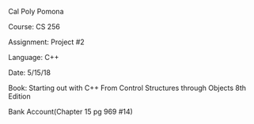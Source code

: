 Cal Poly Pomona

Course: CS 256

Assignment: Project #2

Language: C++

Date: 5/15/18

Book: Starting out with C++ From Control Structures through Objects 8th Edition

Bank Account(Chapter 15 pg 969 #14)
